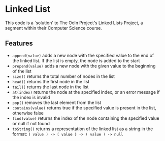 # Linked List

This code is a 'solution' to The Odin Project's Linked Lists Project, a segment within their Computer Science course.

## Features

- `append(value)` adds a new node with the specified value to the end of the linked list. If the list is empty, the node is added to the start
- `prepend(value)` adds a new node with the given value to the beginning of the list
- `size()` returns the total number of nodes in the list
- `head()` returns the first node in the list
- `tail()` returns the last node in the list
- `at(index)` returns the node at the specified index, or an error message if the index is invalid
- `pop()` removes the last element from the list
- `contains(value)` returns true if the specified value is present in the list, otherwise false
- `find(value)` returns the index of the node containing the specified value or null if not found
- `toString()` returns a representation of the linked list as a string in the format: `( value ) -> ( value ) -> ( value ) -> null`
